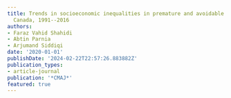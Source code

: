 ```yaml
---
title: Trends in socioeconomic inequalities in premature and avoidable mortality in
  Canada, 1991--2016
authors:
- Faraz Vahid Shahidi
- Abtin Parnia
- Arjumand Siddiqi
date: '2020-01-01'
publishDate: '2024-02-22T22:57:26.883882Z'
publication_types:
- article-journal
publication: '*CMAJ*'
featured: true
---
```

